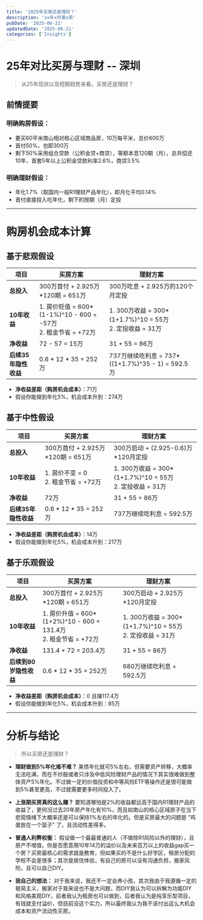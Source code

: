 ```yaml
---
title: '2025年买房还是理财？'
description: 'xx年x月第x周'
pubDate: '2025-06-21'
updatedDate: '2025-06-21'
categories: ['Insights']
---
```

# 25年对比买房与理财 -- 深圳

> 从25年现状以及短期趋势来看，买房还是理财？

## 前情提要
### 明确购房假设：

* 要买60平米南山相对核心区域商品房，10万每平米，总价600万
* 首付50%，也即300万
* 剩下50%采用组合贷款（公积金贷+商贷），等额本息120期（月），总共偿还10年，首套5年以上公积金贷款利率2.6%，商贷3.5%

### 明确理财假设：

* 年化1.7%（取国内一般R1理财产品年化），即月化平均0.14%
* 首付直接投入吃年化，剩下的按期（月）定投

---
# 购房机会成本计算
## 基于悲观假设

| 项目            | 买房方案                                                    | 理财方案                                                |
| ------------- | ------------------------------------------------------- | --------------------------------------------------- |
| **总投入**       | 300万首付 + 2.925万\*120期 = 651万                            | 300万吃息 + 2.925万的120个月定投                             |
| **10年收益**     | 1. 房价贬值 = 600\*(1-1%)^10 - 600 = -57万<br>2. 租金节省 = +72万 | 1. 300万收益 = 300\*(1+1.7%)^10 = 55万<br>2. 定投收益 = 31万 |
| **净收益**       | 72 - 57 = 15万                                           | 31 + 55 = 86万                                       |
| **后续35年隐性收益** | 0.6 \* 12 \* 35 = 252万                                  | 737万继续吃利息 = 737\*((1+1.7%)^35 - 1) = 592.5万         |

* **净收益差距（购房机会成本）**：71万
* 假设你能做到年化5%，机会成本升到：274万


## 基于中性假设

| 项目            | 买房方案                          | 理财方案                                                |
| ------------- | ----------------------------- | --------------------------------------------------- |
| **总投入**       | 300万首付 + 2.925万\*120期 = 651万  | 300万启动 + (2.925-0.6)万\*120月定投                       |
| **10年收益**     | 1. 房价不变 = 0<br>2. 租金节省 = +72万 | 1. 300万收益 = 300\*(1+1.7%)^10 = 55万<br>2. 定投收益 = 31万 |
| **净收益**       | 72万                           | 31 + 55 = 86万                                       |
| **后续35年隐性收益** | 0.6 \* 12 \* 35 = 252万        | 737万继续吃利息 = 592.5万                                  |

* **净收益差距（购房机会成本）**：14万
* 假设你能做到年化5%，机会成本升到：217万


## 基于乐观假设

| 项目             | 买房方案                                                      | 理财方案                                                |
| -------------- | --------------------------------------------------------- | --------------------------------------------------- |
| **总投入**        | 300万首付 + 2.925万\*120期 = 651万                              | 300万启动 + 2.925万\*120月定投                             |
| **10年收益**      | 1. 房价升值 = 600\*(1+2%)^10 - 600 = 131.4万<br>2. 租金节省 = +72万 | 1. 300万收益 = 300\*(1+1.7%)^10 = 55万<br>2. 定投收益 = 31万 |
| **净收益**        | 131.4 + 72 = 203.4万                                       | 31 + 55 = 86万                                       |
| **后续到80岁隐性收益** | 0.6 \* 12 \* 35 = 252万                                    | 680万继续吃利息 = 592.5万                                  |

* **净收益差距（购房机会成本）**：0 且赚117.4万
* 假设你能做到年化5%，机会成本升到：85万

---

# 分析与结论
> 所以买房还是理财？

* **理财做到5%年化难不难？**
  美债年化就可5%左右，但需要资产转移，大概率无法吃满，而在不炒股或者只涉及中低风险理财产品的情况下其实很难做到整体资产5%年化。不过做一定的价值投资和中等风险ETF等操作还是很可能做到5%甚至更高，不过就需要更多时间投入了。

* **上涨期买房真的这么赚？**
  要知道哪怕是2%的收益都远高于国内R1理财产品的收益了，更何况过去20年房产年化有10%，而且如南山的核心区域房子在当下悲观情绪下大概率还是可以保持1%左右的年化的。但是买房最大的问题是 “鸡蛋放在一个篮子” 了，且流动性差得多。

* **普通人利弊权衡：**
  假设做一个最最普通的人（不做除R1风险以外的理财），且房产不增值，你是否愿意用10年14万的溢价以及未来百万以上的收益gap买一个房？买房最核心的需求就是教育，但如果买的不是什么好学区，租房分配的学校不会差很多；其次是居住体验，有自己的房可以没有沟通负担，搬家风险，且可以自己DIY。

* **我自己的想法：**
  对于我来说，我还不一定会养小孩，其次我由于我遵循一定的极简主义，搬家对于我来说也不是大问题，而DIY我认为可以拆解为功能DIY和风格美观DIY，前者我认为租房也可以做到，后者我认为是纯享乐型项目，有钱就支付溢价，但目前没这个实力，所以最终我认为我不该付出这么大机会成本和资产流动性买房。